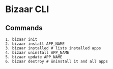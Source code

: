 # Bizaar CLI

## Commands

```
1. bizaar init
2. bizaar install APP_NAME
3. bizaar installed # lists installed apps
4. bizaar uninstall APP_NAME
5. bizaar update APP_NAME
6. bizaar destroy # uninstall it and all apps
```
